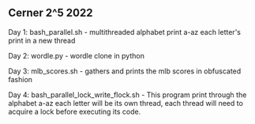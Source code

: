 Cerner 2^5 2022
----

Day 1: bash_parallel.sh - multithreaded alphabet print a-az each letter's print in a new thread 

Day 2: wordle.py - wordle clone in python  

Day 3: mlb_scores.sh - gathers and prints the mlb scores in obfuscated fashion

Day 4: bash_parallel_lock_write_flock.sh - This program print through the alphabet a-az each letter will be its own thread, each thread will need to acquire a lock before executin­g its code. 
